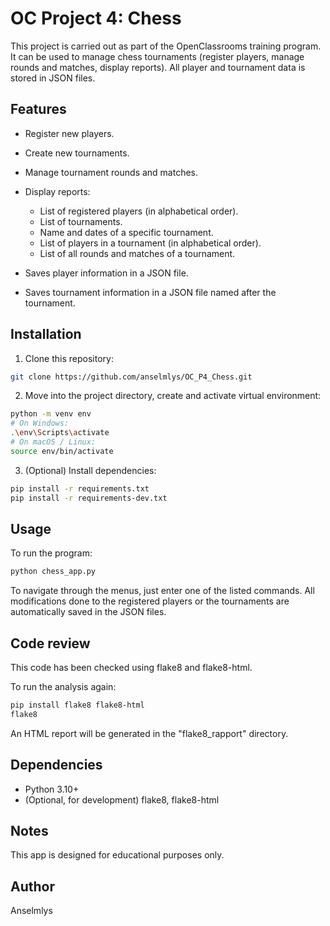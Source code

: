 # OC Project 4: Chess

This project is carried out as part of the OpenClassrooms training program. 
It can be used to manage chess tournaments (register players, manage rounds and matches, display reports). All player and tournament data is stored in JSON files.


## Features
- Register new players.
- Create new tournaments.
- Manage tournament rounds and matches.
- Display reports:
    - List of registered players (in alphabetical order).
    - List of tournaments.
    - Name and dates of a specific tournament.
    - List of players in a tournament (in alphabetical order).
    - List of all rounds and matches of a tournament.

- Saves player information in a JSON file.
- Saves tournament information in a JSON file named after the tournament.


## Installation
1. Clone this repository:
```bash
git clone https://github.com/anselmlys/OC_P4_Chess.git
```

2. Move into the project directory, create and activate virtual environment:
```bash
python -m venv env
# On Windows:
.\env\Scripts\activate
# On macOS / Linux:
source env/bin/activate
```

3. (Optional) Install dependencies:
```bash
pip install -r requirements.txt
pip install -r requirements-dev.txt
```


## Usage
To run the program:
```bash
python chess_app.py
```

To navigate through the menus, just enter one of the listed commands.
All modifications done to the registered players or the tournaments are automatically saved in the JSON files.


## Code review
This code has been checked using flake8 and flake8-html.

To run the analysis again:
```bash
pip install flake8 flake8-html
flake8
```

An HTML report will be generated in the "flake8_rapport" directory.


## Dependencies

- Python 3.10+
- (Optional, for development) flake8, flake8-html


## Notes

This app is designed for educational purposes only.


## Author

Anselmlys
